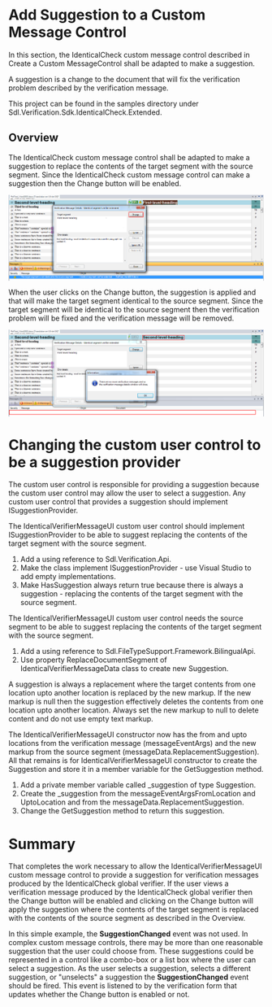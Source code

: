 Add Suggestion to a Custom Message Control
======
In this section, the IdenticalCheck custom message control described in Create a Custom MessageControl shall be adapted to make a suggestion.

A suggestion is a change to the document that will fix the verification problem described by the verification message.

This project can be found in the samples directory under Sdl.Verification.Sdk.IdenticalCheck.Extended.

Overview
------
The IdenticalCheck custom message control shall be adapted to make a suggestion to replace the contents of the target segment with the source segment. Since the IdenticalCheck custom message control can make a suggestion then the Change button will be enabled.

<img style="display:block; " src="images/CustomMessageControlSuggestion1.png" />


When the user clicks on the Change button, the suggestion is applied and that will make the target segment identical to the source segment. Since the target segment will be identical to the source segment then the verification problem will be fixed and the verification message will be removed.

<img style="display:block; " src="images/CustomMessageControlSuggestion2.png" />

Changing the custom user control to be a suggestion provider
=====
The custom user control is responsible for providing a suggestion because the custom user control may allow the user to select a suggestion. Any custom user control that provides a suggestion should implement ISuggestionProvider.

The IdenticalVerifierMessageUI custom user control should implement ISuggestionProvider to be able to suggest replacing the contents of the target segment with the source segment.

1. Add a using reference to Sdl.Verification.Api.
2. Make the class implement ISuggestionProvider - use Visual Studio to add empty implementations.
3. Make HasSuggestion always return true because there is always a suggestion - replacing the contents of the target segment with the source segment.

The IdenticalVerifierMessageUI custom user control needs the source segment to be able to suggest replacing the contents of the target segment with the source segment.

1. Add a using reference to Sdl.FileTypeSupport.Framework.BilingualApi.
2. Use property ReplaceDocumentSegment of IdenticalVerifierMessageData class to create new Suggestion.

A suggestion is always a replacement where the target contents from one location upto another location is replaced by the new markup. If the new markup is null then the suggestion effectively deletes the contents from one location upto another location. Always set the new markup to null to delete content and do not use empty text markup.

The IdenticalVerifierMessageUI constructor now has the from and upto locations from the verification message (messageEventArgs) and the new markup from the source segment (messageData.ReplacementSuggestion). All that remains is for IdenticalVerifierMessageUI constructor to create the Suggestion and store it in a member variable for the GetSuggestion method.

1. Add a private member variable called _suggestion of type Suggestion.
2. Create the _suggestion from the messageEventArgsFromLocation and UptoLocation and from the messageData.ReplacementSuggestion.
3. Change the GetSuggestion method to return this suggestion.

Summary
====
That completes the work necessary to allow the IdenticalVerifierMessageUI custom message control to provide a suggestion for verification messages produced by the IdenticalCheck global verifier. If the user views a verification message produced by the IdenticalCheck global verifier then the Change button will be enabled and clicking on the Change button will apply the suggestion where the contents of the target segment is replaced with the contents of the source segment as described in the Overview.

In this simple example, the **SuggestionChanged** event was not used. In complex custom message controls, there may be more than one reasonable suggestion that the user could choose from. These suggestions could be represented in a control like a combo-box or a list box where the user can select a suggestion. As the user selects a suggestion, selects a different suggestion, or "unselects" a suggestion the **SuggestionChanged** event should be fired. This event is listened to by the verification form that updates whether the Change button is enabled or not.